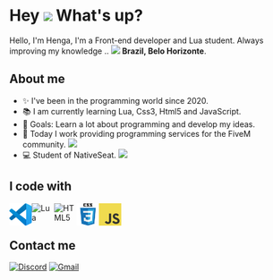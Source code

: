 <h1> Hey <img src="https://media.giphy.com/avatars/ucfcyber/rT7KnJJ811Cr.gif" width="50" /> What's up?</h1>


<p> Hello, I'm Henga, I'm a Front-end developer and Lua student. Always improving my knowledge .. <img src="https://media.giphy.com/avatars/ucfcyber/rT7KnJJ811Cr.gif" width="13" /> <b>Brazil, Belo Horizonte</b>.
<p>

## About me

- ✨ I've been in the programming world since 2020.
- 📚 I am currently learning Lua, Css3, Html5 and JavaScript.
- 🎯 Goals: Learn a lot about programming and develop my ideas.
- 🎲 Today I work providing programming services for the FiveM community.  <img src="https://media3.giphy.com/media/vKCuUN5LxiDKMjemk9/giphy.gif" width="13" /> 
- 💻 Student of NativeSeat.  <img src="https://media.giphy.com/avatars/ucfcyber/rT7KnJJ811Cr.gif" width="13" /> 

## I code with

<img align="left" title="Visual Studio Code" alt="Visual Studio Code" width="40px" src="https://raw.githubusercontent.com/github/explore/80688e429a7d4ef2fca1e82350fe8e3517d3494d/topics/visual-studio-code/visual-studio-code.png" />

<img align="left" title="Lua" alt="Lua" width="40px" src="https://upload.wikimedia.org/wikipedia/commons/thumb/c/cf/Lua-Logo.svg/1200px-Lua-Logo.svg.png" />

<img align="left" title="HTML5" alt="HTML5" width="40px" src="https://www.google.com/url?sa=i&url=https%3A%2F%2Fwww.gratispng.com%2Fbaixar%2Fhtml.html&psig=AOvVaw3ZsJbNXrd5xFTdqhoyyMSV&ust=1628071107834000&source=images&cd=vfe&ved=0CAoQjRxqFwoTCNjJj9TLlPICFQAAAAAdAAAAABAD" />

<img align="left" title="CSS3" alt="CSS3" width="40px" src="https://raw.githubusercontent.com/github/explore/80688e429a7d4ef2fca1e82350fe8e3517d3494d/topics/css/css.png" />

<img align="left" title="Javascript" alt="Javascript" width="40px" src="https://raw.githubusercontent.com/github/explore/80688e429a7d4ef2fca1e82350fe8e3517d3494d/topics/javascript/javascript.png" />




<br />
<br />

<h2>Contact me </h2>

<p><a href="https://discord.gg/vgwDRT4HdP" target="_blank"><img alt="Discord" src="https://img.shields.io/badge/Discord-%230077B5.svg?&style=for-the-badge&logo=discord&logoColor=white" /></a>
<a href="mailto:hengafn@gmail.com" target="_blank"><img alt="Gmail" src="https://img.shields.io/badge/Email-%230077B5.svg?&style=for-the-badge&logo=microsoft-outlook&logoColor=white" /></a>
</p>
